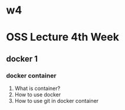 # w4

# OSS Lecture 4th Week
## docker 1
### docker container

1. What is container?
2. How to use docker
3. How to use git in docker container
